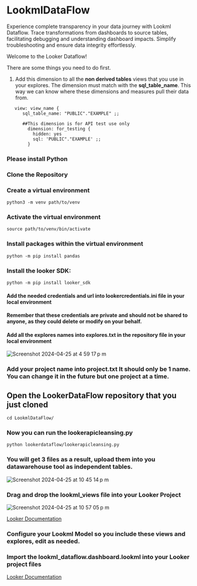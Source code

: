 # LookmlDataFlow
Experience complete transparency in your data journey with Lookml Dataflow. Trace transformations from dashboards to source tables, facilitating debugging and understanding dashboard impacts. Simplify troubleshooting and ensure data integrity effortlessly.

Welcome to the Looker Dataflow!

There are some things you need to do first. 

1. Add this dimension to all the **non derived tables** views that you use in your explores. The dimension must match with the **sql_table_name**. This way we can know
   where these dimensions and measures pull their data from.
```
   view: view_name {
      sql_table_name: "PUBLIC"."EXAMPLE" ;;

      ##This dimension is for API test use only
        dimension: for_testing {
          hidden: yes
          sql: 'PUBLIC"."EXAMPLE' ;;
        }
```

### Please install Python

### Clone the Repository

### Create a virtual environment
```
python3 -m venv path/to/venv
```

### Activate the virtual environment
```
source path/to/venv/bin/activate
```
### Install packages within the virtual environment
```
python -m pip install pandas
```
### Install the looker SDK:
```
python -m pip install looker_sdk
```
#### Add the needed credentials and url into lookercredentials.ini file in your local environment

#### Remember that these credentials are private and should not be shared to anyone, as they could delete or modify on your behalf.

#### Add all the explores names into explores.txt in the repository file in your local environment
![Screenshot 2024-04-25 at 4 59 17 p m](https://github.com/TheDiegoFrade/LookmlDataFlow/assets/40186865/b44d4833-9b96-499c-9ed0-9f284dc7b940)

### Add your project name into project.txt It should only be 1 name. You can change it in the future but one project at a time.

## Open the LookerDataFlow repository that you just cloned
```
cd LookmlDataFlow/
```

### Now you can run the lookerapicleansing.py
```
python lookerdataflow/lookerapicleansing.py
```
### You will get 3 files as a result, upload them into you datawarehouse tool as independent tables. 
![Screenshot 2024-04-25 at 10 45 14 p m](https://github.com/TheDiegoFrade/LookmlDataFlow/assets/40186865/f248ca50-57ef-403a-a2fe-14ec84cc69a3)



### Drag and drop the lookml_views file into your Looker Project
![Screenshot 2024-04-25 at 10 57 05 p m](https://github.com/TheDiegoFrade/LookmlDataFlow/assets/40186865/47af9bfc-914f-439e-ba6f-3ec4b91ee3b9)


[Looker Documentation](https://cloud.google.com/looker/docs/creating-project-files#uploading_files)



### Configure your Lookml Model so you include these views and explores, edit as needed.

### Import the **lookml_dataflow.dashboard.lookml** into your Looker project files

[Looker Documentation](https://cloud.google.com/looker/docs/building-lookml-dashboards#lookml_dashboards_folder)
